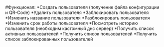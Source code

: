 #Функционал:
*Создать пользователя (получение файла конфигурации и QR-Code)
*Удалить пользователя 
*Заблокировать пользователя 
*Изменить название пользователя 
*Разблокировать пользователя
*Изменить срок работы пользователя 
*Посмотреть историю пользователя (необходим кастомный днс сервер)
*Получить список активных пользователей
*Получить список пользователей 
*Получить список заблокированных пользователей
